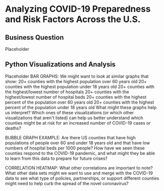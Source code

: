 # Analyzing COVID-19 Preparedness and Risk Factors Across the U.S.

## Business Question
Placeholder

## Python Visualizations and Analysis
Placeholder
BAR GRAPHS:
We might want to look at similar graphs that show:
20+ counties with the highest population over 60 years old
20+ counties with the highest population under 18 years old
20+ counties with the highest/lowest number of hospitals
20+ counties with the highest/lowest number of hospital beds
20+ counties with the highest percent of the population over 60 years old
20+ counties with the highest percent of the population under 18 years old
What might these graphs help us interpret? Which ones of these visualizations (or which other visualizations that aren't listed) can help us better understand which counties might be at risk for an increased number of COVID-19 cases or deaths? 

BUBBLE GRAPH EXAMPLE:
Are there US counties that have high populations of people over 60 and under 18 years old and that have low numbers of hospital beds per 1000 people? How have we seen these counties respond to the COVID-19 pandemic, and what might they be able to learn from this data to prepare for future crises?

CORRELATION HEATMAP:
What other correlations are important to note? What other data sets might we want to use and merge with the COVID-19 data to see what type of policies, partnerships, or support different counties might need to help curb the spread of the novel coronavirus?
